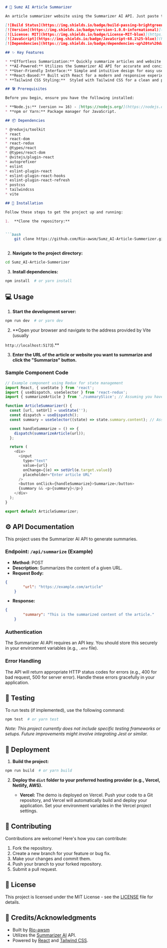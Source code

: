 ```markdown
# 📰 Sumz AI Article Summarizer

An article summarizer website using the Summarizer AI API. Just paste the link of an article or website, and it will provide you with a summarized version.

[![Build Status](https://img.shields.io/badge/build-passing-brightgreen)](https://github.com/Rio-awsm/Sumz_AI-Article-Summerizer)
[![Version](https://img.shields.io/badge/version-1.0.0-informational)](https://github.com/Rio-awsm/Sumz_AI-Article-Summerizer/releases)
[![License: MIT](https://img.shields.io/badge/License-MIT-blue)](https://opensource.org/licenses/MIT)
[![JavaScript](https://img.shields.io/badge/JavaScript-68.1%25-blue)](https://github.com/Rio-awsm/Sumz_AI-Article-Summerizer)
[![Dependencies](https://img.shields.io/badge/dependencies-up%20to%20date-brightgreen)](https://github.com/Rio-awsm/Sumz_AI-Article-Summerizer)

## ✨ Key Features

* **Effortless Summarization:** Quickly summarize articles and website content with just a URL.
* **AI-Powered:** Utilizes the Summarizer AI API for accurate and concise summaries.
* **User-Friendly Interface:** Simple and intuitive design for easy use.
* **React-Based:** Built with React for a modern and responsive experience.
* **Tailwind CSS Styling:**  Styled with Tailwind CSS for a clean and professional look.

## 🛠️ Prerequisites

Before you begin, ensure you have the following installed:

* **Node.js:** (version >= 16) - [https://nodejs.org/](https://nodejs.org/)
* **npm or Yarn:** Package manager for JavaScript.

## 📦 Dependencies

* @reduxjs/toolkit
* react
* react-dom
* react-redux
* @types/react
* @types/react-dom
* @vitejs/plugin-react
* autoprefixer
* eslint
* eslint-plugin-react
* eslint-plugin-react-hooks
* eslint-plugin-react-refresh
* postcss
* tailwindcss
* vite

## 🚀 Installation

Follow these steps to get the project up and running:

1.  **Clone the repository:**


```bash
    git clone https://github.com/Rio-awsm/Sumz_AI-Article-Summerizer.git
    

```

2.  **Navigate to the project directory:**

    



```bash
cd Sumz_AI-Article-Summerizer
```

3.  **Install dependencies:**

    



```bash
npm install  # or yarn install
```

## 💻 Usage

1.  **Start the development server:**

    



```bash
npm run dev  # or yarn dev
```

2.  **Open your browser and navigate to the address provided by Vite (usually 

`http://localhost:5173`).**

3.  **Enter the URL of the article or website you want to summarize and click the "Summarize" button.**

### Sample Component Code

```javascript
// Example component using Redux for state management
import React, { useState } from 'react';
import { useDispatch, useSelector } from 'react-redux';
import { summarizeArticle } from './summarySlice'; // Assuming you have a summarySlice

function ArticleSummarizer() {
  const [url, setUrl] = useState('');
  const dispatch = useDispatch();
  const summary = useSelector((state) => state.summary.content); // Assuming 'content' holds the summary

  const handleSummarize = () => {
    dispatch(summarizeArticle(url));
  };

  return (
    <div>
      <input
        type="text"
        value={url}
        onChange={(e) => setUrl(e.target.value)}
        placeholder="Enter article URL"
      />
      <button onClick={handleSummarize}>Summarize</button>
      {summary && <p>{summary}</p>}
    </div>
  );
}

export default ArticleSummarizer;


```

## ⚙️ API Documentation

This project uses the Summarizer AI API to generate summaries.

### Endpoint: `/api/summarize` (Example)

* **Method:** POST
* **Description:** Summarizes the content of a given URL.
* **Request Body:**

    

```json
{
        "url": "https://example.com/article"
    }


```

* **Response:**

    

```json
{
        "summary": "This is the summarized content of the article."
    }


```

### Authentication

The Summarizer AI API requires an API key. You should store this securely in your environment variables (e.g., `.env` file).

### Error Handling

The API will return appropriate HTTP status codes for errors (e.g., 400 for bad request, 500 for server error).  Handle these errors gracefully in your application.

## 🧪 Testing

To run tests (if implemented), use the following command:

```bash
npm test  # or yarn test


```

*Note: This project currently does not include specific testing frameworks or setups. Future improvements might involve integrating Jest or similar.*

## 🚀 Deployment

1.  **Build the project:**

    

```bash
npm run build  # or yarn build


```

2.  **Deploy the `dist` folder to your preferred hosting provider (e.g., Vercel, Netlify, AWS).**

    * **Vercel:** The demo is deployed on Vercel. Push your code to a Git repository, and Vercel will automatically build and deploy your application.  Set your environment variables in the Vercel project settings.

## 🤝 Contributing

Contributions are welcome!  Here's how you can contribute:

1.  Fork the repository.
2.  Create a new branch for your feature or bug fix.
3.  Make your changes and commit them.
4.  Push your branch to your forked repository.
5.  Submit a pull request.

## 📜 License

This project is licensed under the MIT License - see the [LICENSE](LICENSE) file for details.

## 🙏 Credits/Acknowledgments

* Built by [Rio-awsm](https://github.com/Rio-awsm)
* Utilizes the [Summarizer AI](https://www.summarizer.ai/) API.
* Powered by [React](https://reactjs.org/) and [Tailwind CSS](https://tailwindcss.com/).
```